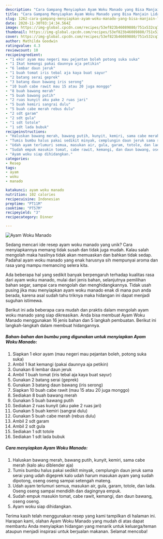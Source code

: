 ```yaml
---
description: "Cara Gampang Menyiapkan Ayam Woku Manado yang Bisa Manjain Lidah"
title: "Cara Gampang Menyiapkan Ayam Woku Manado yang Bisa Manjain Lidah"
slug: 1262-cara-gampang-menyiapkan-ayam-woku-manado-yang-bisa-manjain-lidah
date: 2020-11-30T03:14:34.564Z
image: https://img-global.cpcdn.com/recipes/53ef823b46089880/751x532cq70/ayam-woku-manado-foto-resep-utama.jpg
thumbnail: https://img-global.cpcdn.com/recipes/53ef823b46089880/751x532cq70/ayam-woku-manado-foto-resep-utama.jpg
cover: https://img-global.cpcdn.com/recipes/53ef823b46089880/751x532cq70/ayam-woku-manado-foto-resep-utama.jpg
author: Mathilda Goodwin
ratingvalue: 4.3
reviewcount: 10
recipeingredient:
- "1 ekor ayam mau negeri mau pejantan boleh potong suka suka"
- "1 Ikat kemangi pakai daunnya aja petikin"
- "6 lembar daun jeruk"
- "1 buah tomat iris tebal aja kaya buat sayur"
- "2 batang serai geprek"
- "3 batang daun bawang iris serong"
- "10 buah cabe rawit mau 15 atau 20 juga monggo"
- "8 buah bawang merah"
- "5 buah bawang putih"
- "2 ruas kunyit aku pake 2 ruas jari"
- "5 buah kemiri sangrai dulu"
- "5 buah cabe merah rebus dulu"
- "2 sdt garam"
- "2 sdt gula"
- "1 sdt totole"
- "1 sdt lada bubuk"
recipeinstructions:
- "Haluskan bawang merah, bawang putih, kunyit, kemiri, sama cabe merah (kalo aku diblender aja)"
- "Tumis bumbu halus pakai sedikit minyak, cemplungin daun jeruk sama serai yang udah digeprek kalo udah harum masukan ayam yang sudah dipotong, oseng oseng sampai setengah mateng."
- "Udah ayam terlumuri semua, masukan air, gula, garam, totole, dan lada. Oseng oseng sampai mendidih dan dagingnya empuk."
- "Sudah empuk masukin tomat, cabe rawit, kemangi, dan daun bawang, oseng oseng."
- "Ayam woku siap dihidangkan."
categories:
- Resep
tags:
- ayam
- woku
- manado

katakunci: ayam woku manado 
nutrition: 102 calories
recipecuisine: Indonesian
preptime: "PT11M"
cooktime: "PT57M"
recipeyield: "3"
recipecategory: Dinner

---
```



![Ayam Woku Manado](https://img-global.cpcdn.com/recipes/53ef823b46089880/751x532cq70/ayam-woku-manado-foto-resep-utama.jpg)

Sedang mencari ide resep ayam woku manado yang unik? Cara menyiapkannya memang tidak susah dan tidak juga mudah. Kalau salah mengolah maka hasilnya tidak akan memuaskan dan bahkan tidak sedap. Padahal ayam woku manado yang enak harusnya sih mempunyai aroma dan rasa yang mampu memancing selera kita.

Ada beberapa hal yang sedikit banyak berpengaruh terhadap kualitas rasa dari ayam woku manado, mulai dari jenis bahan, selanjutnya pemilihan bahan segar, sampai cara mengolah dan menghidangkannya. Tidak usah pusing jika mau menyiapkan ayam woku manado enak di mana pun anda berada, karena asal sudah tahu triknya maka hidangan ini dapat menjadi suguhan istimewa.




Berikut ini ada beberapa cara mudah dan praktis dalam mengolah ayam woku manado yang siap dikreasikan. Anda bisa membuat Ayam Woku Manado menggunakan 16 jenis bahan dan 5 langkah pembuatan. Berikut ini langkah-langkah dalam membuat hidangannya.

<!--inarticleads1-->

##### Bahan-bahan dan bumbu yang digunakan untuk menyiapkan Ayam Woku Manado:

1. Siapkan 1 ekor ayam (mau negeri mau pejantan boleh, potong suka suka)
1. Ambil 1 Ikat kemangi (pakai daunnya aja petikin)
1. Gunakan 6 lembar daun jeruk
1. Ambil 1 buah tomat (iris tebal aja kaya buat sayur)
1. Gunakan 2 batang serai (geprek)
1. Gunakan 3 batang daun bawang (iris serong)
1. Siapkan 10 buah cabe rawit (mau 15 atau 20 juga monggo)
1. Sediakan 8 buah bawang merah
1. Gunakan 5 buah bawang putih
1. Sediakan 2 ruas kunyit (aku pake 2 ruas jari)
1. Gunakan 5 buah kemiri (sangrai dulu)
1. Gunakan 5 buah cabe merah (rebus dulu)
1. Ambil 2 sdt garam
1. Ambil 2 sdt gula
1. Sediakan 1 sdt totole
1. Sediakan 1 sdt lada bubuk




<!--inarticleads2-->

##### Cara menyiapkan Ayam Woku Manado:

1. Haluskan bawang merah, bawang putih, kunyit, kemiri, sama cabe merah (kalo aku diblender aja)
1. Tumis bumbu halus pakai sedikit minyak, cemplungin daun jeruk sama serai yang udah digeprek kalo udah harum masukan ayam yang sudah dipotong, oseng oseng sampai setengah mateng.
1. Udah ayam terlumuri semua, masukan air, gula, garam, totole, dan lada. Oseng oseng sampai mendidih dan dagingnya empuk.
1. Sudah empuk masukin tomat, cabe rawit, kemangi, dan daun bawang, oseng oseng.
1. Ayam woku siap dihidangkan.




Terima kasih telah menggunakan resep yang kami tampilkan di halaman ini. Harapan kami, olahan Ayam Woku Manado yang mudah di atas dapat membantu Anda menyiapkan hidangan yang menarik untuk keluarga/teman ataupun menjadi inspirasi untuk berjualan makanan. Selamat mencoba!
